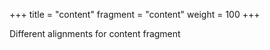 +++
title = "content"
fragment = "content"
weight = 100
+++

Different alignments for content fragment
